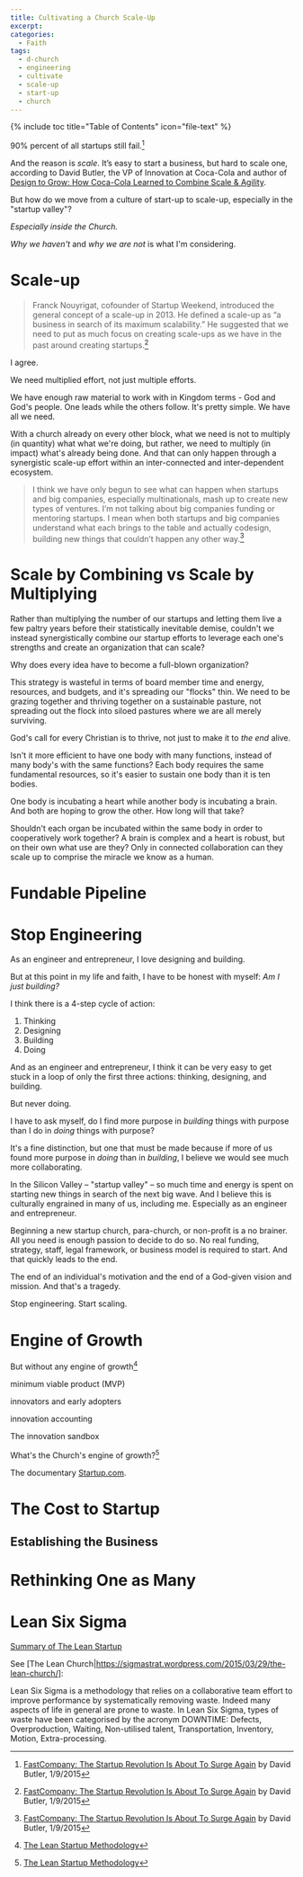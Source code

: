```yaml
---
title: Cultivating a Church Scale-Up
excerpt:
categories:
  - Faith
tags:
  - d-church
  - engineering
  - cultivate
  - scale-up
  - start-up
  - church
---
```


{% include toc title="Table of Contents" icon="file-text" %}

90% percent of all startups still fail.[^1]

And the reason is *scale*. It’s easy to start a business, but hard to scale one, according to ​David Butler, the ​VP of Innovation at Coca-Cola and author of [Design to Grow: How Coca-Cola Learned to Combine Scale & Agility](http://a.co/3IFsm2h).

But how do we move from a culture of start-up to scale-up, especially in the "startup valley"?

*Especially inside the Church.*

*Why we haven't* and *why we are not* is what I'm considering.

# Scale-up

> Franck Nouyrigat, cofounder of Startup Weekend, introduced the general concept of a scale-up in 2013. He defined a scale-up as “a business in search of its maximum scalability.” He suggested that we need to put as much focus on creating scale-ups as we have in the past around creating startups.[^1]

I agree.

We need multiplied effort, not just multiple efforts.

We have enough raw material to work with in Kingdom terms - God and God's people. One leads while the others follow. It's pretty simple. We have all we need.

With a church already on every other block, what we need is not to multiply (in quantity) what what we're doing, but rather, we need to multiply (in impact) what's already being done. And that can only happen through a synergistic scale-up effort within an inter-connected and inter-dependent ecosystem.

> I think we have only begun to see what can happen when startups and big companies, especially multinationals, mash up to create new types of ventures. I’m not talking about big companies funding or mentoring startups. I mean when both startups and big companies understand what each brings to the table and actually codesign, building new things that couldn’t happen any other way.[^1]

# Scale by Combining vs Scale by Multiplying

Rather than multiplying the number of our startups and letting them live a few paltry years before their statistically inevitable demise, couldn't we instead synergistically combine our startup efforts to leverage each one's strengths and create an organization that can scale?

Why does every idea have to become a full-blown organization?

This strategy is wasteful in terms of board member time and energy, resources, and budgets, and it's spreading our "flocks" thin. We need to be grazing together and thriving together on a sustainable pasture, not spreading out the flock into siloed pastures where we are all merely surviving.

God's call for every Christian is to thrive, not just to make it to *the end* alive.

Isn't it more efficient to have one body with many functions, instead of many body's with the same functions? Each body requires the same fundamental resources, so it's easier to sustain one body than it is ten bodies.

One body is incubating a heart while another body is incubating a brain. And both are hoping to grow the other. How long will that take?

Shouldn't each organ be incubated within the same body in order to cooperatively work together? A brain is complex and a heart is robust, but on their own what use are they? Only in connected collaboration can they scale up to comprise the miracle we know as a human.

# Fundable Pipeline

# Stop Engineering

As an engineer and entrepreneur, I love designing and building.

But at this point in my life and faith, I have to be honest with myself: *Am I just building?*

I think there is a 4-step cycle of action:

1. Thinking
2. Designing
3. Building
4. Doing

And as an engineer and entrepreneur, I think it can be very easy to get stuck in a loop of only the first three actions: thinking, designing, and building.

But never doing.

I have to ask myself, do I find more purpose in *building* things with purpose than I do in *doing* things with purpose?

It's a fine distinction, but one that must be made because if more of us found more purpose in *doing* than in *building*, I believe we would see much more collaborating.

In the Silicon Valley – "startup valley" – so much time and energy is spent on starting new things in search of the next big wave. And I believe this is culturally engrained in many of us, including me. Especially as an engineer and entrepreneur.

Beginning a new startup church, para-church, or non-profit is a no brainer. All you need is enough passion to decide to do so. No real funding, strategy, staff, legal framework, or business model is required to start. And that quickly leads to the end.

The end of an individual's motivation and the end of a God-given vision and mission. And that's a tragedy.

Stop engineering. Start scaling.

# Engine of Growth

But without any engine of growth[^2]


minimum viable product (MVP)

innovators and early adopters

innovation accounting



The innovation sandbox

What's the Church's engine of growth?[^2]

The documentary [Startup.com](http://www.imdb.com/title/tt0256408/?ref_=fn_al_tt_1).


# The Cost to Startup

## Establishing the Business

# Rethinking One as Many

# Lean Six Sigma

[Summary of The Lean Startup](http://www.kimhartman.se/wp-content/uploads/2013/10/the-lean-startup-summary.pdf)

See [The Lean Church|https://sigmastrat.wordpress.com/2015/03/29/the-lean-church/]:

Lean Six Sigma is a methodology that relies on a collaborative team effort to improve performance by systematically removing waste. Indeed many aspects of life in general are prone to waste. In Lean Six Sigma, types of waste have been categorised by the acronym DOWNTIME: Defects, Overproduction, Waiting, Non-utilised talent, Transportation, Inventory, Motion, Extra-processing.

[^1]: [FastCompany: The Startup Revolution Is About To Surge Again](https://www.fastcompany.com/3039882/the-startup-revolution-is-about-to-surge-again) by David Butler, 1/9/2015
[^2]: [The Lean Startup Methodology](http://theleanstartup.com/principles)
[^3]: [The Third Wave of Church Planting: From Startup to Scale](http://pastors.com/the-third-wave-of-church-planting-from-startup-to-scale/) by Rob Jacobs, the Pastor of Adult Ministries and Small Groups (Executive Campus Pastor) for Saddleback Church’s Rancho Capistrano.
[^4]: [204 Startup Failure Post-Mortems|https://www.cbinsights.com/blog/startup-failure-post-mortem/]
